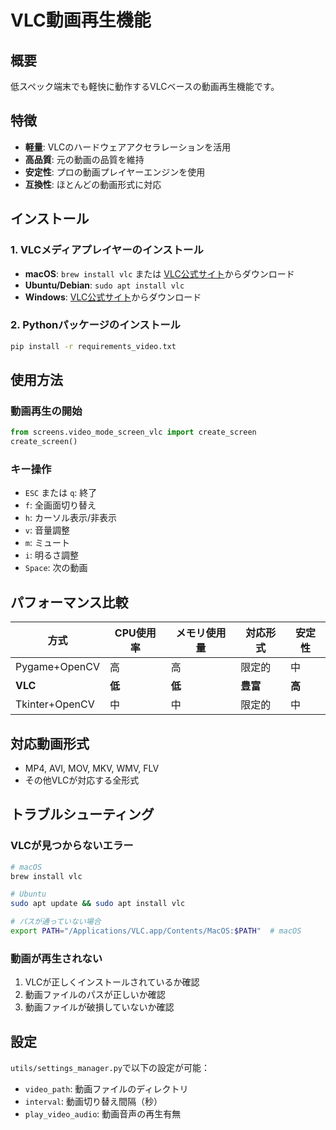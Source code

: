 # VLC動画再生機能

## 概要
低スペック端末でも軽快に動作するVLCベースの動画再生機能です。

## 特徴
- **軽量**: VLCのハードウェアアクセラレーションを活用
- **高品質**: 元の動画の品質を維持
- **安定性**: プロの動画プレイヤーエンジンを使用
- **互換性**: ほとんどの動画形式に対応

## インストール

### 1. VLCメディアプレイヤーのインストール
- **macOS**: `brew install vlc` または [VLC公式サイト](https://www.videolan.org/vlc/)からダウンロード
- **Ubuntu/Debian**: `sudo apt install vlc`
- **Windows**: [VLC公式サイト](https://www.videolan.org/vlc/)からダウンロード

### 2. Pythonパッケージのインストール
```bash
pip install -r requirements_video.txt
```

## 使用方法

### 動画再生の開始
```python
from screens.video_mode_screen_vlc import create_screen
create_screen()
```

### キー操作
- `ESC` または `q`: 終了
- `f`: 全画面切り替え
- `h`: カーソル表示/非表示
- `v`: 音量調整
- `m`: ミュート
- `i`: 明るさ調整
- `Space`: 次の動画

## パフォーマンス比較

| 方式 | CPU使用率 | メモリ使用量 | 対応形式 | 安定性 |
|------|-----------|--------------|----------|--------|
| Pygame+OpenCV | 高 | 高 | 限定的 | 中 |
| **VLC** | **低** | **低** | **豊富** | **高** |
| Tkinter+OpenCV | 中 | 中 | 限定的 | 中 |

## 対応動画形式
- MP4, AVI, MOV, MKV, WMV, FLV
- その他VLCが対応する全形式

## トラブルシューティング

### VLCが見つからないエラー
```bash
# macOS
brew install vlc

# Ubuntu
sudo apt update && sudo apt install vlc

# パスが通っていない場合
export PATH="/Applications/VLC.app/Contents/MacOS:$PATH"  # macOS
```

### 動画が再生されない
1. VLCが正しくインストールされているか確認
2. 動画ファイルのパスが正しいか確認
3. 動画ファイルが破損していないか確認

## 設定
`utils/settings_manager.py`で以下の設定が可能：
- `video_path`: 動画ファイルのディレクトリ
- `interval`: 動画切り替え間隔（秒）
- `play_video_audio`: 動画音声の再生有無 